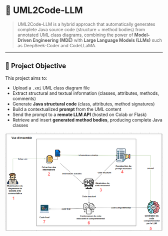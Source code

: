 # 🧠 UML2Code-LLM

> UML2Code-LLM is a hybrid approach that automatically generates complete Java source code (structure + method bodies) from annotated UML class diagrams, combining the power of **Model-Driven Engineering (MDE)** with **Large Language Models (LLMs)** such as DeepSeek-Coder and CodeLLaMA.

---

## 🎯 Project Objective

This project aims to:

- Upload a `.xmi` UML class diagram file
- Extract structural and textual information (classes, attributes, methods, comments)
- Generate **Java structural code** (class, attributes, method signatures)
- Build a contextualized **prompt** from the UML content
- Send the prompt to a **remote LLM API** (hosted on Colab or Flask)
- Retrieve and insert **generated method bodies**, producing complete Java classes


![System Architecture](vue-d-ensemble.png)
